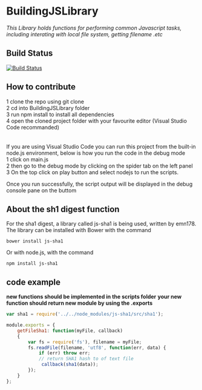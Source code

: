 # BuildingJSLibrary
*This Library holds functions for performing common Javascript tasks, including interating with local 
file system, getting filename .etc*

## Build Status
[![Build Status](https://travis-ci.org/feihaozi77/BuildingJSLibrary.svg?branch=master)](https://travis-ci.org/feihaozi77/BuildingJSLibrary)

## How to contribute
1 clone the repo using git clone <br>
2 cd into BuildingJSLibrary folder <br>
3 run npm install to install all dependencies <br>
4 open the cloned project folder with your favourite editor (Visual Studio Code recommanded)<br><br><br>
If you are using Visual Studio Code you can run this project from the built-in node.js environment, below is how you run the code in the debug mode<br>
1 click on main.js <br>
2 then go to the debug mode by clicking on the spider tab on the left panel <br>
3 On the top click on play button and select nodejs to run the scripts. <br>

Once you run successfully, the script output will be displayed in the debug console pane on the buttom 

## About the sh1 digest function
For the sha1 digest, a library called js-sha1 is being used, written by emn178. The library can be installed with Bower with the command

`bower install js-sha1`

Or with node.js, with the command 

`npm install js-sha1`
## code example
**new functions should be implemented in the scripts folder**
**your new function should return new module by using the .exports**
```javascript
var sha1 = require('../../node_modules/js-sha1/src/sha1');

module.exports = {
    getFileSha1: function(myFile, callback)
    {
        var fs = require('fs'), filename = myFile;
        fs.readFile(filename, 'utf8', function(err, data) {
            if (err) throw err;
            // return SHA1 hash to of text file
             callback(sha1(data));
        });
    }
};
```
